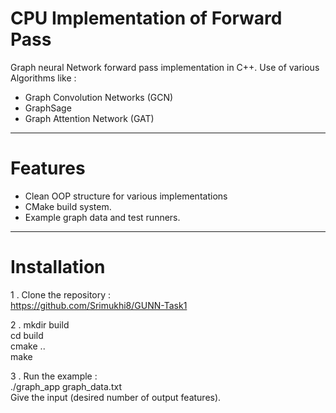 # CPU Implementation of Forward Pass 
Graph neural Network forward pass implementation in C++.
Use of various Algorithms like :
- Graph Convolution Networks (GCN)
- GraphSage
- Graph Attention Network (GAT)

---

# Features
- Clean OOP structure for various implementations
- CMake build system.
- Example graph data and test runners.

---

# Installation
1 . Clone the repository :  
https://github.com/Srimukhi8/GUNN-Task1  

2 . 
mkdir build  
cd build  
cmake ..  
make  
    
3 . Run the example :  
./graph_app graph_data.txt  
Give the input (desired number of output features).  
 